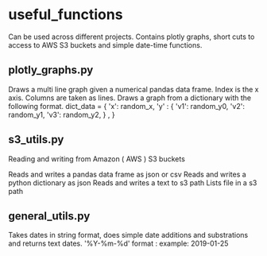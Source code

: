 # useful_functions
Can be used across different projects.
Contains plotly graphs, short cuts to access to AWS S3 buckets and simple date-time functions.

## plotly_graphs.py
Draws a multi line graph given a numerical pandas data frame. Index is the x axis. Columns are taken as lines. 
Draws a graph from a dictionary with the following format.
dict_data = {
        'x': random_x,
        'y' : {
           'v1': random_y0,
           'v2': random_y1,
           'v3': random_y2,
        } ,
    }

## s3_utils.py
Reading and writing from Amazon ( AWS ) S3 buckets

Reads and writes a pandas data frame as json or csv
Reads and writes a python dictionary as json 
Reads and writes a text to s3 path
Lists file in a s3 path

## general_utils.py
Takes dates in string format, does simple date additions and substrations and returns text dates.
'%Y-%m-%d'  format : example: 2019-01-25 



